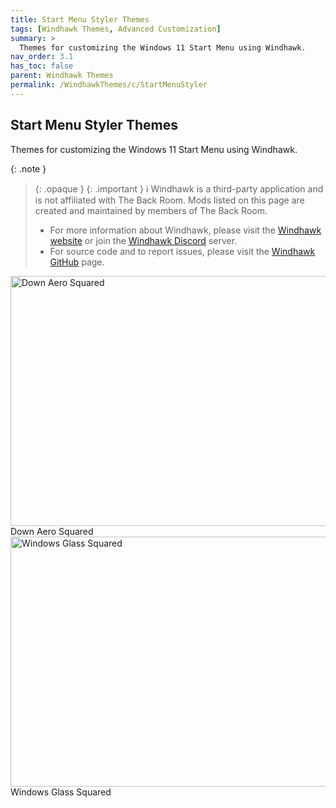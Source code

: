 ```yaml
---
title: Start Menu Styler Themes
tags: [Windhawk Themes, Advanced Customization]
summary: >
  Themes for customizing the Windows 11 Start Menu using Windhawk.
nav_order: 3.1
has_toc: false
parent: Windhawk Themes
permalink: /WindhawkThemes/c/StartMenuStyler
---
```


## Start Menu Styler Themes
Themes for customizing the Windows 11 Start Menu using Windhawk.

{: .note }
> {: .opaque }
> {: .important }
> ℹ️ Windhawk is a third-party application and is not affiliated with The Back Room. Mods listed on this page are created and maintained by members of The Back Room.  
> 
> - For more information about Windhawk, please visit the [Windhawk website](https://windhawk.net) or join the [Windhawk Discord](https://discord.com/servers/windhawk-923944342991818753) server.
> - For source code and to report issues, please visit the [Windhawk GitHub](https://github.com/ramensoftware/windhawk) page.

<div class="gallery text-delta">
<div class="gallery-item">
<a href="/WindhawkThemes/c/StartMenuStyler/DownAeroSquared">
<img src="/assets/images/previews/start-menu-styler/down-aero-squared.bmp" alt="Down Aero Squared" width="600" height="400">
</a>
<div class="desc">Down Aero Squared</div>
</div>
<div class="gallery-item">
<a href="/WindhawkThemes/c/StartMenuStyler/WindowsGlassSquared">
<img src="/assets/images/previews/start-menu-styler/windows-glass-squared.bmp" alt="Windows Glass Squared" width="600" height="400">
</a>
<div class="desc">Windows Glass Squared</div>
</div>
</div>